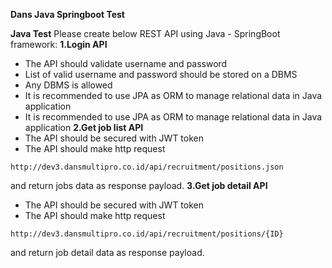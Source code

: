 **Dans Java Springboot Test**

**Java Test**
Please create below REST API using Java - SpringBoot framework:
**1.Login API**
- The API should validate username and password
- List of valid username and password should be stored on a DBMS
- Any DBMS is allowed
- It is recommended to use JPA as ORM to manage relational data in Java
application
- It is recommended to use JPA as ORM to manage relational data in Java
application
**2.Get job list API**
- The API should be secured with JWT token
- The API should make http request
```
http://dev3.dansmultipro.co.id/api/recruitment/positions.json
```
and return jobs data as response payload.
**3.Get job detail API**
- The API should be secured with JWT token
- The API should make http request 
```
http://dev3.dansmultipro.co.id/api/recruitment/positions/{ID}
```
and return job detail data as response payload.
